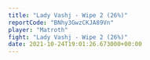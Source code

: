 ```yaml
---
title: "Lady Vashj - Wipe 2 (26%)"
reportCode: "BNhy3GwzCKJA89Vn"
player: "Matroth"
fight: "Lady Vashj - Wipe 2 (26%)"
date: 2021-10-24T19:01:26.673000+00:00
---
```

